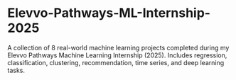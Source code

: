 # Elevvo-Pathways-ML-Internship-2025
A collection of 8 real-world machine learning projects completed during my Elevvo Pathways Machine Learning Internship (2025). Includes regression, classification, clustering, recommendation, time series, and deep learning tasks.
